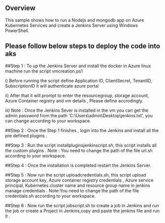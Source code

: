 ## Overview
This sample shows how to run a Nodejs and mongodb app on Azure Kubernetes Services and create a Jenkins Server using Windows PowerShell.

## Please follow below steps to deploy the code into aks

##Step 1 : To up the Jenkins Server and install the docker  in Azure linux machine run the script vmcreation.ps1 

i) Before running the script define Application ID, ClientSecret, TenantID, SubscriptionID it will authenticate azure portal

ii) After that it will prompt to enter the resourcegroup, storage account, Azure Container registry and vm details , Please define accrodingly. 

iii) Note : Once the Jenkins Sever is installed in the vm you can get the admin password from the path 'C:\Users\admin\Desktop\jenkins.txt', you can change according to your workspace.


##Step 2 : Once the Step 1 finishes , login into the Jenkins and install all the pre defined plugins .

##Step 3 : Run the script installpluginsjenkinscript.sh, this script installs all the custom plugins .
Note : You need to change the path of the file url.sh according to your workspace.

##Step 4 : Once the installation is completed restart the Jenkins Server.

##Step 5 :  Now run the script uploadcredentials.sh, this script upload storage account key, Azure container registry credentials , Azure service principal, Kubernetes cluster name and resource group name in jenkins manage credentials . Note:You need to change the path of the file credentials.sh according to your workspace.

##Step 6 : Now run the script jobscript.sh to create a job in Jenkins and run the job or create a Project in Jenkins,copy and paste the jenkins file and run it .






